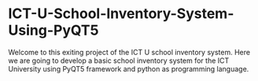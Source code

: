 # ICT-U-School-Inventory-System-Using-PyQT5
Welcome to this exiting project of the ICT U school inventory system. Here we are going to develop a basic school inventory system for the ICT University using PyQT5 framework and python as programming language. 
